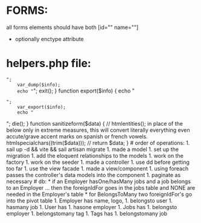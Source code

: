 # FORMS:

all forms elements should have both [id="" name=""]  
* optionally enctype attribute


# helpers.php file:

<?php

function dump($info)
{
	echo "<pre class='printr'><code>";
	var_dump($info);
	echo "</code></pre>";
	exit();
}

function export($info)
{
	echo "<pre class='printr'><code>";
	var_export($info);
	echo "</code></pre>";
	die();
}

function sanitizeform($data)
{
// htmlentities(); in place of the below only in extreme measures, this will convert literally everything even accute/grave accent marks on spanish or french vowels.

	htmlspecialchars((trim($data)));
	// return $data;
}


# order of operations:

1. sail up -d && vite && sail artisan migrate
1. made a model
    1. set up the migration
    1. add the eloquent relationships to the models
    1. work on the factory
    1. work on the seeder
1. made a controller
    1. use dd before getting too far
    1. use the view facade
1. made a  view/component
    1. using foreach passes the controller's data models into the component
    1. paginate as necessary


# db:

* if an Employer hasOne/hasMany jobs and a job belongs to an Employer ... then the foreignIdFor goes in the jobs table and NONE are needed in the Employer's table
* for BelongsToMany two foreignIdFor's go into the pivot table

1. Employer has name, logo, 
    1. belongsto user
    1. hasmany job
1. User has
    1. hasone employer
1. Jobs has
    1. belongsto employer
	1. belongstomany tag
1. Tags has
    1. belongstomany job

